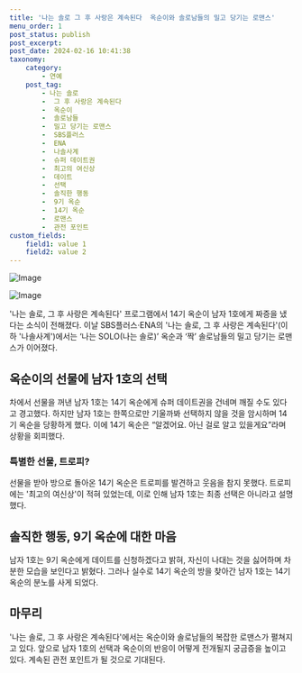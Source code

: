 ```yaml
---
title: '나는 솔로 그 후 사랑은 계속된다  옥순이와 솔로남들의 밀고 당기는 로맨스'
menu_order: 1
post_status: publish
post_excerpt: 
post_date: 2024-02-16 10:41:38
taxonomy:
    category:
        - 연예
    post_tag:
        - 나는 솔로
        -  그 후 사랑은 계속된다
        -  옥순이
        -  솔로남들
        -  밀고 당기는 로맨스
        -  SBS플러스
        -  ENA
        -  나솔사계
        -  슈퍼 데이트권
        -  최고의 여신상
        -  데이트
        -  선택
        -  솔직한 행동
        -  9기 옥순
        -  14기 옥순
        -  로맨스
        -  관전 포인트
custom_fields:
    field1: value 1
    field2: value 2
---
```


![Image](https://mimgnews.pstatic.net/image/109/2024/02/15/0005018408_001_20240215233302736.png?type=w540)

![Image](https://ssl.pstatic.net/mimgnews/image/109/2024/02/15/0005018408_002_20240215233302778.png?type=w540)

'나는 솔로, 그 후 사랑은 계속된다' 프로그램에서 14기 옥순이 남자 1호에게 짜증을 냈다는 소식이 전해졌다. 이날 SBS플러스·ENA의 '나는 솔로, 그 후 사랑은 계속된다'(이하 '나솔사계')에서는 ‘나는 SOLO(나는 솔로)’ 옥순과 ‘짝’ 솔로남들의 밀고 당기는 로맨스가 이어졌다.
## 옥순이의 선물에 남자 1호의 선택
차에서 선물을 꺼낸 남자 1호는 14기 옥순에게 슈퍼 데이트권을 건네며 깨질 수도 있다고 경고했다. 하지만 남자 1호는 한쪽으로만 기울까봐 선택하지 않을 것을 암시하며 14기 옥순을 당황하게 했다. 이에 14기 옥순은 “알겠어요. 아닌 걸로 알고 있을게요”라며 상황을 회피했다.
### 특별한 선물, 트로피?
선물을 받아 방으로 돌아온 14기 옥순은 트로피를 발견하고 웃음을 참지 못했다. 트로피에는 '최고의 여신상'이 적혀 있었는데, 이로 인해 남자 1호는 최종 선택은 아니라고 설명했다.
## 솔직한 행동, 9기 옥순에 대한 마음
남자 1호는 9기 옥순에게 데이트를 신청하겠다고 밝혀, 자신이 나대는 것을 싫어하며 차분한 모습을 보인다고 밝혔다. 그러나 실수로 14기 옥순의 방을 찾아간 남자 1호는 14기 옥순의 분노를 사게 되었다.
## 마무리
'나는 솔로, 그 후 사랑은 계속된다'에서는 옥순이와 솔로남들의 복잡한 로맨스가 펼쳐지고 있다. 앞으로 남자 1호의 선택과 옥순이의 반응이 어떻게 전개될지 궁금증을 높이고 있다. 계속된 관전 포인트가 될 것으로 기대된다.

